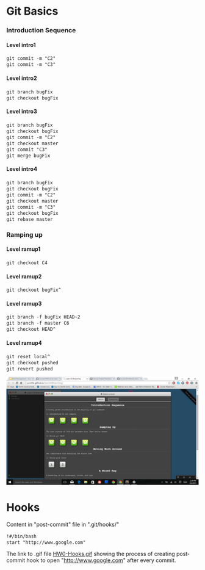 # Git Basics #
### Introduction Sequence ###
#### Level intro1 ####
	
	git commit -m "C2"
	git commit -m "C3"

#### Level intro2 ####
	
	git branch bugFix
	git checkout bugFix

#### Level intro3 ####
	
	git branch bugFix
	git checkout bugFix
	git commit -m "C2"
	git checkout master
	git commit "C3"
	git merge bugFix

#### Level intro4 ####
	
	git branch bugFix
	git checkout bugFix
	git commit -m "C2"
	git checkout master
	git commit -m "C3"
	git checkout bugFix
	git rebase master

### Ramping up ###
#### Level ramup1 ####
	
	git checkout C4

#### Level ramup2 ####
	
	git checkout bugFix^

#### Level ramup3 ####
	
	git branch -f bugFix HEAD~2
	git branch -f master C6
	git checkout HEAD^

#### Level ramup4 ####
	
	git reset local^
	git checkout pushed
	git revert pushed


![Git Basics](/HW/HW0-git-basics.png)


# Hooks #
Content in "post-commit" file in ".git/hooks/"

	!#/bin/bash
	start "http://www.google.com"


The link to .gif file [HW0-Hooks.gif](/HW/HW0-Hooks.gif) showing the process of creating post-commit hook to open "http://www.google.com" after every commit.
